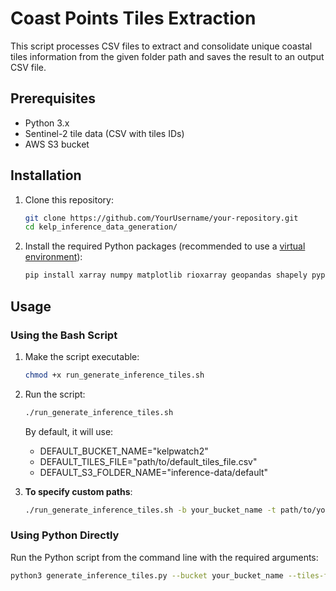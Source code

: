 # Coast Points Tiles Extraction

This script processes CSV files to extract and consolidate unique coastal tiles information from the given folder path and saves the result to an output CSV file.

## Prerequisites

- Python 3.x
- Sentinel-2 tile data (CSV with tiles IDs)
- AWS S3 bucket

## Installation

1. Clone this repository:

    ```bash
    git clone https://github.com/YourUsername/your-repository.git
    cd kelp_inference_data_generation/
    ```

2. Install the required Python packages (recommended to use a [virtual environment](https://docs.python.org/3/library/venv.html)):

    ```bash
    pip install xarray numpy matplotlib rioxarray geopandas shapely pyproj planetary-computer pystac-client requests ipython pandas rasterio branca boto3 botocore
    ```

## Usage

### Using the Bash Script

1. Make the script executable:

    ```bash
    chmod +x run_generate_inference_tiles.sh
    ```

2. Run the script:

    ```bash
    ./run_generate_inference_tiles.sh
    ```

   By default, it will use:
   - DEFAULT_BUCKET_NAME="kelpwatch2"
   - DEFAULT_TILES_FILE="path/to/default_tiles_file.csv"
   - DEFAULT_S3_FOLDER_NAME="inference-data/default"


3. **To specify custom paths**:

    ```bash
    ./run_generate_inference_tiles.sh -b your_bucket_name -t path/to/your_tiles_file.csv -f your_s3_folder_name
    ```

### Using Python Directly

Run the Python script from the command line with the required arguments:

```bash
python3 generate_inference_tiles.py --bucket your_bucket_name --tiles-file path_to_your_tiles_file.csv --s3-folder-name your_s3_folder_name
 ```